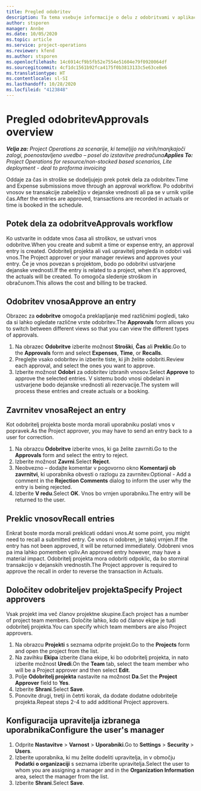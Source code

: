 ```yaml
---
title: Pregled odobritev
description: Ta tema vsebuje informacije o delu z odobritvami v aplikaciji Project Operations.
author: stsporen
manager: Annbe
ms.date: 10/05/2020
ms.topic: article
ms.service: project-operations
ms.reviewer: kfend
ms.author: stsporen
ms.openlocfilehash: 14c6914cf9b5fb52e7554e51604e79f0920064df
ms.sourcegitcommit: 4cf1dc1561b92fca4175f0b3813133c5e63ce8e6
ms.translationtype: HT
ms.contentlocale: sl-SI
ms.lasthandoff: 10/28/2020
ms.locfileid: "4123848"
---
```

# <a name="approvals-overview"></a><span data-ttu-id="a9648-103">Pregled odobritev</span><span class="sxs-lookup"><span data-stu-id="a9648-103">Approvals overview</span></span>

<span data-ttu-id="a9648-104">_**Velja za:** Project Operations za scenarije, ki temeljijo na virih/manjkajoči zalogi, poenostavljeno uvedbo – posel do izstavitve predračuna_</span><span class="sxs-lookup"><span data-stu-id="a9648-104">_**Applies To:** Project Operations for resource/non-stocked based scenarios, Lite deployment - deal to proforma invoicing_</span></span>

<span data-ttu-id="a9648-105">Oddaje za čas in stroške se dodeljujejo prek potek dela za odobritev.</span><span class="sxs-lookup"><span data-stu-id="a9648-105">Time and Expense submissions move through an approval workflow.</span></span> <span data-ttu-id="a9648-106">Po odobritvi vnosov se transakcije zabeležijo v dejanske vrednosti ali pa se v urnik vpiše čas.</span><span class="sxs-lookup"><span data-stu-id="a9648-106">After the entries are approved, transactions are recorded in actuals or time is booked in the schedule.</span></span>

## <a name="approvals-workflow"></a><span data-ttu-id="a9648-107">Potek dela za odobritve</span><span class="sxs-lookup"><span data-stu-id="a9648-107">Approvals workflow</span></span>
<span data-ttu-id="a9648-108">Ko ustvarite in oddate vnos časa ali stroškov, se ustvari vnos odobritve.</span><span class="sxs-lookup"><span data-stu-id="a9648-108">When you create and submit a time or expense entry, an approval entry is created.</span></span> <span data-ttu-id="a9648-109">Odobritelj projekta ali vaš upravitelj pregleda in odobri vaš vnos.</span><span class="sxs-lookup"><span data-stu-id="a9648-109">The Project approver or your manager reviews and approves your entry.</span></span> <span data-ttu-id="a9648-110">Če je vnos povezan s projektom, bodo po odobritvi ustvarjene dejanske vrednosti.</span><span class="sxs-lookup"><span data-stu-id="a9648-110">If the entry is related to a project, when it's approved, the actuals will be created.</span></span> <span data-ttu-id="a9648-111">To omogoča sledenje stroškom in obračunom.</span><span class="sxs-lookup"><span data-stu-id="a9648-111">This allows the cost and billing to be tracked.</span></span> 

## <a name="approve-an-entry"></a><span data-ttu-id="a9648-112">Odobritev vnosa</span><span class="sxs-lookup"><span data-stu-id="a9648-112">Approve an entry</span></span>
<span data-ttu-id="a9648-113">Obrazec za **odobritve** omogoča preklapljanje med različnimi pogledi, tako da si lahko ogledate različne vrste odobritev.</span><span class="sxs-lookup"><span data-stu-id="a9648-113">The **Approvals** form allows you to switch between different views so that you can view the different types of approvals.</span></span>
  
1. <span data-ttu-id="a9648-114">Na obrazec **Odobritve** izberite možnost **Stroški**, **Čas** ali **Preklic**.</span><span class="sxs-lookup"><span data-stu-id="a9648-114">Go to the **Approvals** form and select **Expenses**, **Time**, or **Recalls**.</span></span>
2. <span data-ttu-id="a9648-115">Preglejte vsako odobritev in izberite tiste, ki jih želite odobriti.</span><span class="sxs-lookup"><span data-stu-id="a9648-115">Review each approval, and select the ones you want to approve.</span></span>
3. <span data-ttu-id="a9648-116">Izberite možnost **Odobri** za odobritev izbranih vnosov.</span><span class="sxs-lookup"><span data-stu-id="a9648-116">Select **Approve** to approve the selected entries.</span></span>
<span data-ttu-id="a9648-117">V sistemu bodo vnosi obdelani in ustvarjene bodo dejanske vrednosti ali rezervacije.</span><span class="sxs-lookup"><span data-stu-id="a9648-117">The system will process these entries and create actuals or a booking.</span></span>

## <a name="reject-an-entry"></a><span data-ttu-id="a9648-118">Zavrnitev vnosa</span><span class="sxs-lookup"><span data-stu-id="a9648-118">Reject an entry</span></span>
<span data-ttu-id="a9648-119">Kot odobritelj projekta boste morda morali uporabniku poslati vnos v popravek.</span><span class="sxs-lookup"><span data-stu-id="a9648-119">As the Project approver, you may have to send an entry back to a user for correction.</span></span>
  
1. <span data-ttu-id="a9648-120">Na obrazcu **Odobritve** izberite vnos, ki ga želite zavrniti.</span><span class="sxs-lookup"><span data-stu-id="a9648-120">Go to the **Approvals** form and select the entry to reject.</span></span> 
2. <span data-ttu-id="a9648-121">Izberite možnost **Zavrni**.</span><span class="sxs-lookup"><span data-stu-id="a9648-121">Select **Reject**.</span></span>
3. <span data-ttu-id="a9648-122">Neobvezno – dodajte komentar v pogovorno okno **Komentarji ob zavrnitvi**, ki uporabnika obvesti o razlogu za zavrnitev.</span><span class="sxs-lookup"><span data-stu-id="a9648-122">Optional - Add a comment in the **Rejection Comments** dialog to inform the user why the entry is being rejected.</span></span>
4. <span data-ttu-id="a9648-123">Izberite **V redu**.</span><span class="sxs-lookup"><span data-stu-id="a9648-123">Select **OK**.</span></span> <span data-ttu-id="a9648-124">Vnos bo vrnjen uporabniku.</span><span class="sxs-lookup"><span data-stu-id="a9648-124">The entry will be returned to the user.</span></span>
  
## <a name="recall-entries"></a><span data-ttu-id="a9648-125">Preklic vnosov</span><span class="sxs-lookup"><span data-stu-id="a9648-125">Recall entries</span></span>
<span data-ttu-id="a9648-126">Enkrat boste morda morali preklicati oddani vnos.</span><span class="sxs-lookup"><span data-stu-id="a9648-126">At some point, you might need to recall a submitted entry.</span></span> <span data-ttu-id="a9648-127">Če vnos ni odobren, je takoj vrnjen.</span><span class="sxs-lookup"><span data-stu-id="a9648-127">If the entry has not been approved, it will be returned immediately.</span></span> <span data-ttu-id="a9648-128">Odobreni vnos pa ima lahko pomemben vpliv.</span><span class="sxs-lookup"><span data-stu-id="a9648-128">An approved entry however, may have a material impact.</span></span> <span data-ttu-id="a9648-129">Odobritelj projekta mora odobriti odpoklic, da bo storniral transakcijo v dejanskih vrednostih.</span><span class="sxs-lookup"><span data-stu-id="a9648-129">The Project approver is required to approve the recall in order to reverse the transaction in Actuals.</span></span>

## <a name="specify-project-approvers"></a><span data-ttu-id="a9648-130">Določitev odobriteljev projekta</span><span class="sxs-lookup"><span data-stu-id="a9648-130">Specify Project approvers</span></span>
<span data-ttu-id="a9648-131">Vsak projekt ima več članov projektne skupine.</span><span class="sxs-lookup"><span data-stu-id="a9648-131">Each project has a number of project team members.</span></span> <span data-ttu-id="a9648-132">Določite lahko, kdo od članov ekipe je tudi odobritelj projekta.</span><span class="sxs-lookup"><span data-stu-id="a9648-132">You can specify which team members are also Project approvers.</span></span>

1. <span data-ttu-id="a9648-133">Na obrazcu **Projekti** s seznama odprite projekt.</span><span class="sxs-lookup"><span data-stu-id="a9648-133">Go to the **Projects** form and open the project from the list.</span></span>
2. <span data-ttu-id="a9648-134">Na zavihku **Ekipa** izberite člana ekipe, ki bo odobritelj projekta, in nato izberite možnost **Uredi**.</span><span class="sxs-lookup"><span data-stu-id="a9648-134">On the **Team** tab, select the team member who will be a Project approver and then select **Edit**.</span></span>
3. <span data-ttu-id="a9648-135">Polje **Odobritelj projekta** nastavite na možnost **Da**.</span><span class="sxs-lookup"><span data-stu-id="a9648-135">Set the **Project Approver** field to **Yes**.</span></span>
4. <span data-ttu-id="a9648-136">Izberite **Shrani**.</span><span class="sxs-lookup"><span data-stu-id="a9648-136">Select **Save**.</span></span>
5. <span data-ttu-id="a9648-137">Ponovite drugi, tretji in četrti korak, da dodate dodatne odobritelje projekta.</span><span class="sxs-lookup"><span data-stu-id="a9648-137">Repeat steps 2-4 to add additional Project approvers.</span></span>

## <a name="configure-the-users-manager"></a><span data-ttu-id="a9648-138">Konfiguracija upravitelja izbranega uporabnika</span><span class="sxs-lookup"><span data-stu-id="a9648-138">Configure the user's manager</span></span>

1. <span data-ttu-id="a9648-139">Odprite **Nastavitve** > **Varnost** > **Uporabniki**.</span><span class="sxs-lookup"><span data-stu-id="a9648-139">Go to **Settings** > **Security** > **Users**.</span></span>
2. <span data-ttu-id="a9648-140">Izberite uporabnika, ki mu želite dodeliti upravitelja, in v območju **Podatki o organizaciji** s seznama izberite upravitelja.</span><span class="sxs-lookup"><span data-stu-id="a9648-140">Select the user to whom you are assigning a manager and in the **Organization Information** area, select the manager from the list.</span></span> 
3. <span data-ttu-id="a9648-141">Izberite **Shrani**.</span><span class="sxs-lookup"><span data-stu-id="a9648-141">Select **Save**.</span></span>


